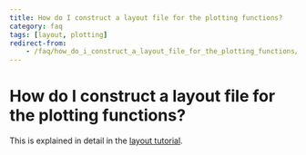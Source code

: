 ```yaml
---
title: How do I construct a layout file for the plotting functions?
category: faq
tags: [layout, plotting]
redirect-from:
    - /faq/how_do_i_construct_a_layout_file_for_the_plotting_functions/
---
```


# How do I construct a layout file for the plotting functions?

This is explained in detail in the [layout tutorial](/tutorial/layout).
